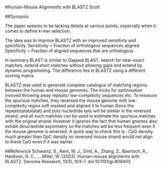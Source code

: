 #Human–Mouse Alignments with BLASTZ Scott

##Synopsis

The paper seeems to be lacking details at various points, especially when it comes to define k-mer selection.


The idea was to improve BLASTZ with an improved sensitivty and specificity.
Sensitivity = Fraction of orthologous sequences aligned
Specificity = Fraction of aligned sequences that are orthologous

In summary BLAST is similar to Gapped BLAST, search for near-exact matches, extend short matches without allowing gaps and extend by dynamic programming. The difference lies in BLASTZ using a different scoring matrix.

BLASTZ was used to generate complete catalogue of matching regions between the human and mouse genomes. The tricks for optimisation invoved throwing away repeats/ low-complexity sequences etc. To measure the spurious matches, they reversed the mouse genome with low-complexity regios soft masked and aligned it to human.Since the repeats(atatatatat) and poly nucleotide tails will be similar in the reversed strand, and all such matches can be used to estimate the spurious matches with the original strand. However it ignores the fact that human gnomes also exhibit dinucleotide asymmetry  so the matches will be less frequent even if the mouse genome is reversed. A quick way to check this is : CpG density  much greater than GpC density so reversed mouse strand would not align to these CpG even if it was earlier.

 




##Reference
Schwartz, S., Kent, W. J., Smit, A., Zhang, Z., Baertsch, R., Hardison, R. C., … Miller, W. (2003). Human-mouse alignments with BLASTZ. Genome Research, 13(1), 103–7. doi:10.1101/gr.809403